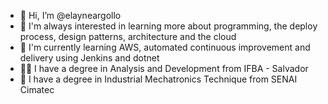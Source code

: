 - 👋 Hi, I’m @elayneargollo
- 👀 I'm always interested in learning more about programming, the deploy process, design patterns, architecture and the cloud
- 🌱 I'm currently learning AWS, automated continuous improvement and delivery using Jenkins and dotnet
- 🧑‍💻 I have a degree in Analysis and Development from IFBA - Salvador
- 🤖 I have a degree in Industrial Mechatronics Technique from SENAI Cimatec

<!---
elayneargollo/elayneargollo is a ✨ special ✨ repository because its `README.md` (this file) appears on your GitHub profile.
You can click the Preview link to take a look at your changes.
--->
